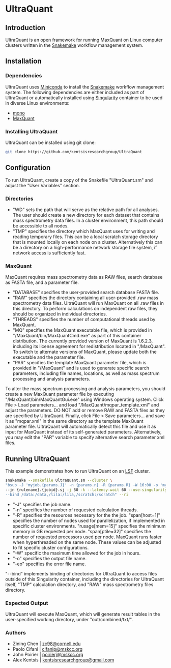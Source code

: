 # UltraQuant

## Introduction

UltraQuant is an open framework for running MaxQuant on Linux computer clusters written in the [Snakemake](https://snakemake.readthedocs.io/en/stable/) workflow management system.

## Installation

### Dependencies

UltraQuant uses [Miniconda](https://conda.io/miniconda.html) to install the [Snakemake](https://snakemake.readthedocs.io/en/stable/) workflow management system. The following dependencies are either included as part of UltraQuant or automatically installed using [Singularity](https://singularity.lbl.gov/) container to be used in diverse Linux environments:

* [mono](https://www.mono-project.com/)
* [MaxQuant](http://www.coxdocs.org/doku.php?id=maxquant:start)

### Installing UltraQuant

UltraQuant can be installed using git clone:

```bash
git clone https://github.com/kentsisresearchgroup/UltraQuant
```

## Configuration

To run UltraQuant, create a copy of the Snakefile "UltraQuant.sm" and adjust the "User Variables" section.

### Directories

* "WD" sets the path that will serve as the relative path for all analyses. The user should create a new directory for each dataset that contains mass spectrometry data files. In a cluster environment, this path should be accessible to all nodes.
* "TMP" specifies the directory which MaxQuant uses for writing and reading temporary files. This can be a local scratch storage directory that is mounted locally on each node on a cluster. Alternatively this can be a directory on a high-performance network storage file system, if network access is sufficiently fast. 

### MaxQuant

MaxQuant requires mass spectrometry data as RAW files, search database as FASTA file, and a parameter file.

* "DATABASE" specifies the user-provided search database FASTA file.
* "RAW" specifies the directory containing all user-provided .raw mass spectrometry data files. UltraQuant will run MaxQuant on all .raw files in this directory. To perform calculations on independent raw files, they should be organized in individual directories. 
* "THREADS" specifies the number of computational threads used by MaxQuant.
* "MQ" specifies the MaxQuant executable file, which is provided in "/MaxQuant/bin/MaxQuantCmd.exe" as part of this container distribution. The currently provided version of MaxQuant is 1.6.2.3, including its license agreement for redistribution located in "/MaxQuant". To switch to alternate versions of MaxQuant, please update both the executable and the parameter file. 
* "PAR" specifies the template MaxQuant parameter file, which is provided in "/MaxQuant" and is used to generate specific search parameters, including file names, locations, as well as mass spectrum processing and analysis parameters.

To alter the mass spectrum processing and analysis parameters, you should create a new MaxQuant parameter file by executing "/MaxQuant/bin/MaxQuantGui.exe" using Windows operating system. Click File > Load parameters... and load "/MaxQuant/mqpar_template.xml" and adjust the parameters. DO NOT add or remove RAW and FASTA files as they are specified by UltraQuant. Finally, click File > Save parameters... and save it as "mqpar.xml" in the same directory as the template MaxQuant parameter file. UltraQuant will automatically detect this file and use it as input for MaxQuant instead of its self-generated parameters. Alternatively, you may edit the "PAR" variable to specify alternative search parameter xml files. 

## Running UltraQuant

This example demonstrates how to run UltraQuant on an [LSF](https://www.ibm.com/support/knowledgecenter/en/SSETD4/product_welcome_platform_lsf.html) cluster.

```bash
snakemake --snakefile UltraQuant.sm --cluster \
"bsub -J 'myjob.{params.J}' -n {params.n} -R {params.R} -W 16:00 -o 'myjob.{params.o}' -eo 'myjob.{params.eo}'" \
--jn {rulename}.{jobid}.sj -j 50 -k --latency-wait 60 --use-singularity --singularity-args "
--bind /data:/data,/lila:/lila,/scratch:/scratch" --ri
```

* "-J" specifies the job name.
* "-n" specifies the number of requested calculation threads.
* "-R" specifies the resources necessary for the the job. "span[host=1]" specifies the number of nodes used for parallelization, if implemented in specific cluster environments. "rusage[mem=15]" specifies the minimum memory in GB requested per node. "span[ptile=32]" specifies the number of requested processors used per node. MaxQuant runs faster when hyperthreaded on the same node. These values can be adjusted to fit specific cluster configurations.
* "-W" specific the maximum time allowed for the job in hours.
* "-o" specifies the output file name.
* "-eo" specifies the error file name.

"--bind" implements binding of directories for UltraQuant to access files outside of this Singularity container, including the directories for UltraQuant itself, "TMP" calculation directory, and "RAW" mass spectrometry files directory. 

### Expected Output

UltraQuant will execute MaxQuant, which will generate result tables in the user-specified working directory, under "out/combined/txt/".

### Authors

* Zining Chen | zc98@cornell.edu
* Paolo Cifani | cifanip@mskcc.org
* John Poirier | poirierj@mskcc.org
* Alex Kentsis | kentsisresearchgroup@gmail.com


